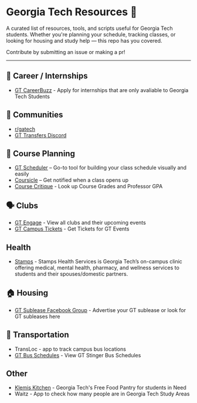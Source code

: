 # Georgia Tech Resources 🐝

A curated list of resources, tools, and scripts useful for Georgia Tech students. Whether you're planning your schedule, tracking classes, or looking for housing and study help — this repo has you covered.  

Contribute by submitting an issue or making a pr!  

---

## 💼 Career / Internships
- [GT CareerBuzz](https://gatech-csm.symplicity.com/students/app/home) - Apply for internships that are only avaliable to Georgia Tech Students

## 💬 Communities
- [r/gatech](https://www.reddit.com/r/gatech/)
- [GT Transfers Discord](https://discord.gg/CACBDaJeTy)

## 📅 Course Planning
- [GT Scheduler](https://www.gt-scheduler.org) – Go-to tool for building your class schedule visually and easily
- [Coursicle](https://www.coursicle.com) – Get notified when a class opens up
- [Course Critique](https://critique.gatech.edu) - Look up Course Grades and Professor GPA 

## 🗣️ Clubs
- [GT Engage](https://gatech.campuslabs.com/engage) - View all clubs and their upcoming events
- [GT Campus Tickets](https://studentcenter.gatech.edu/tickets) - Get Tickets for GT Events

## Health
- [Stamps](https://health.gatech.edu) - Stamps Health Services is Georgia Tech’s on-campus clinic offering medical, mental health, pharmacy, and wellness services to students and their spouses/domestic partners. 

## 🏠 Housing
- [GT Sublease Facebook Group](https://www.facebook.com/groups/GeorgiaTechSubleasesRoommates) - Advertise your GT sublease or look for GT subleases here

## 🚐 Transportation
- TransLoc - app to track campus bus locations
- [GT Bus Schedules](https://www.pts.gatech.edu/shuttles/stinger/) - View GT Stinger Bus Schedules

## Other
- [Klemis Kitchen](https://star.studentlife.gatech.edu/klemis-kitchen) - Georgia Tech's Free Food Pantry for students in Need
- Waitz - App to check how many people are in Georgia Tech Study Areas





